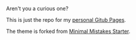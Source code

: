 Aren't you a curious one?

This is just the repo for my [personal Gitub Pages](https://jmsdao.github.io/).

The theme is forked from [Minimal Mistakes Starter](https://github.com/mmistakes/mm-github-pages-starter/).
